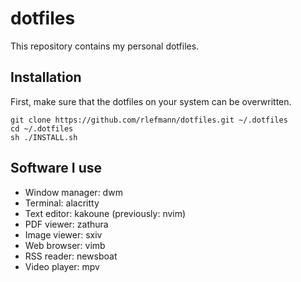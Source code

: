 # dotfiles

This repository contains my personal dotfiles.

## Installation

First, make sure that the dotfiles on your system can be overwritten.

```
git clone https://github.com/rlefmann/dotfiles.git ~/.dotfiles
cd ~/.dotfiles
sh ./INSTALL.sh
```

## Software I use

* Window manager: dwm
* Terminal: alacritty
* Text editor: kakoune (previously: nvim)
* PDF viewer: zathura
* Image viewer: sxiv
* Web browser: vimb
* RSS reader: newsboat
* Video player: mpv

